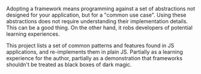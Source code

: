 Adopting a framework means programming against a set of abstractions not designed for your application,
but for a "common use case". Using these abstractions does not require understanding their implementation details.
This can be a good thing. On the other hand, it robs developers of potential learning experiences.

This project lists a set of common patterns and features found in JS applications, and re-implements them in plain JS.
Partially as a learning experience for the author, partially as a demonstration that frameworks shouldn't be treated
as black boxes of dark magic.
